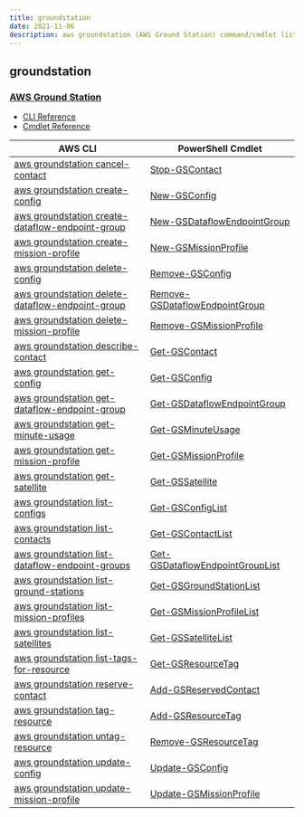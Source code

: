 ```yaml
---
title: groundstation
date: 2021-11-06
description: aws groundstation (AWS Ground Station) command/cmdlet list.
---
```


## groundstation

### [AWS Ground Station](https://aws.amazon.com/ground-station/)

* [CLI Reference](https://docs.aws.amazon.com/cli/latest/reference/groundstation/index.html)
* [Cmdlet Reference](https://docs.aws.amazon.com/powershell/latest/reference/items/AWS_Ground_Station_cmdlets.html)

|AWS CLI|PowerShell Cmdlet|
|----|----|
|[aws groundstation cancel-contact](https://docs.aws.amazon.com/cli/latest/reference/groundstation/cancel-contact.html)|[Stop-GSContact](https://docs.aws.amazon.com/powershell/latest/reference/items/Stop-GSContact.html)|
|[aws groundstation create-config](https://docs.aws.amazon.com/cli/latest/reference/groundstation/create-config.html)|[New-GSConfig](https://docs.aws.amazon.com/powershell/latest/reference/items/New-GSConfig.html)|
|[aws groundstation create-dataflow-endpoint-group](https://docs.aws.amazon.com/cli/latest/reference/groundstation/create-dataflow-endpoint-group.html)|[New-GSDataflowEndpointGroup](https://docs.aws.amazon.com/powershell/latest/reference/items/New-GSDataflowEndpointGroup.html)|
|[aws groundstation create-mission-profile](https://docs.aws.amazon.com/cli/latest/reference/groundstation/create-mission-profile.html)|[New-GSMissionProfile](https://docs.aws.amazon.com/powershell/latest/reference/items/New-GSMissionProfile.html)|
|[aws groundstation delete-config](https://docs.aws.amazon.com/cli/latest/reference/groundstation/delete-config.html)|[Remove-GSConfig](https://docs.aws.amazon.com/powershell/latest/reference/items/Remove-GSConfig.html)|
|[aws groundstation delete-dataflow-endpoint-group](https://docs.aws.amazon.com/cli/latest/reference/groundstation/delete-dataflow-endpoint-group.html)|[Remove-GSDataflowEndpointGroup](https://docs.aws.amazon.com/powershell/latest/reference/items/Remove-GSDataflowEndpointGroup.html)|
|[aws groundstation delete-mission-profile](https://docs.aws.amazon.com/cli/latest/reference/groundstation/delete-mission-profile.html)|[Remove-GSMissionProfile](https://docs.aws.amazon.com/powershell/latest/reference/items/Remove-GSMissionProfile.html)|
|[aws groundstation describe-contact](https://docs.aws.amazon.com/cli/latest/reference/groundstation/describe-contact.html)|[Get-GSContact](https://docs.aws.amazon.com/powershell/latest/reference/items/Get-GSContact.html)|
|[aws groundstation get-config](https://docs.aws.amazon.com/cli/latest/reference/groundstation/get-config.html)|[Get-GSConfig](https://docs.aws.amazon.com/powershell/latest/reference/items/Get-GSConfig.html)|
|[aws groundstation get-dataflow-endpoint-group](https://docs.aws.amazon.com/cli/latest/reference/groundstation/get-dataflow-endpoint-group.html)|[Get-GSDataflowEndpointGroup](https://docs.aws.amazon.com/powershell/latest/reference/items/Get-GSDataflowEndpointGroup.html)|
|[aws groundstation get-minute-usage](https://docs.aws.amazon.com/cli/latest/reference/groundstation/get-minute-usage.html)|[Get-GSMinuteUsage](https://docs.aws.amazon.com/powershell/latest/reference/items/Get-GSMinuteUsage.html)|
|[aws groundstation get-mission-profile](https://docs.aws.amazon.com/cli/latest/reference/groundstation/get-mission-profile.html)|[Get-GSMissionProfile](https://docs.aws.amazon.com/powershell/latest/reference/items/Get-GSMissionProfile.html)|
|[aws groundstation get-satellite](https://docs.aws.amazon.com/cli/latest/reference/groundstation/get-satellite.html)|[Get-GSSatellite](https://docs.aws.amazon.com/powershell/latest/reference/items/Get-GSSatellite.html)|
|[aws groundstation list-configs](https://docs.aws.amazon.com/cli/latest/reference/groundstation/list-configs.html)|[Get-GSConfigList](https://docs.aws.amazon.com/powershell/latest/reference/items/Get-GSConfigList.html)|
|[aws groundstation list-contacts](https://docs.aws.amazon.com/cli/latest/reference/groundstation/list-contacts.html)|[Get-GSContactList](https://docs.aws.amazon.com/powershell/latest/reference/items/Get-GSContactList.html)|
|[aws groundstation list-dataflow-endpoint-groups](https://docs.aws.amazon.com/cli/latest/reference/groundstation/list-dataflow-endpoint-groups.html)|[Get-GSDataflowEndpointGroupList](https://docs.aws.amazon.com/powershell/latest/reference/items/Get-GSDataflowEndpointGroupList.html)|
|[aws groundstation list-ground-stations](https://docs.aws.amazon.com/cli/latest/reference/groundstation/list-ground-stations.html)|[Get-GSGroundStationList](https://docs.aws.amazon.com/powershell/latest/reference/items/Get-GSGroundStationList.html)|
|[aws groundstation list-mission-profiles](https://docs.aws.amazon.com/cli/latest/reference/groundstation/list-mission-profiles.html)|[Get-GSMissionProfileList](https://docs.aws.amazon.com/powershell/latest/reference/items/Get-GSMissionProfileList.html)|
|[aws groundstation list-satellites](https://docs.aws.amazon.com/cli/latest/reference/groundstation/list-satellites.html)|[Get-GSSatelliteList](https://docs.aws.amazon.com/powershell/latest/reference/items/Get-GSSatelliteList.html)|
|[aws groundstation list-tags-for-resource](https://docs.aws.amazon.com/cli/latest/reference/groundstation/list-tags-for-resource.html)|[Get-GSResourceTag](https://docs.aws.amazon.com/powershell/latest/reference/items/Get-GSResourceTag.html)|
|[aws groundstation reserve-contact](https://docs.aws.amazon.com/cli/latest/reference/groundstation/reserve-contact.html)|[Add-GSReservedContact](https://docs.aws.amazon.com/powershell/latest/reference/items/Add-GSReservedContact.html)|
|[aws groundstation tag-resource](https://docs.aws.amazon.com/cli/latest/reference/groundstation/tag-resource.html)|[Add-GSResourceTag](https://docs.aws.amazon.com/powershell/latest/reference/items/Add-GSResourceTag.html)|
|[aws groundstation untag-resource](https://docs.aws.amazon.com/cli/latest/reference/groundstation/untag-resource.html)|[Remove-GSResourceTag](https://docs.aws.amazon.com/powershell/latest/reference/items/Remove-GSResourceTag.html)|
|[aws groundstation update-config](https://docs.aws.amazon.com/cli/latest/reference/groundstation/update-config.html)|[Update-GSConfig](https://docs.aws.amazon.com/powershell/latest/reference/items/Update-GSConfig.html)|
|[aws groundstation update-mission-profile](https://docs.aws.amazon.com/cli/latest/reference/groundstation/update-mission-profile.html)|[Update-GSMissionProfile](https://docs.aws.amazon.com/powershell/latest/reference/items/Update-GSMissionProfile.html)|

